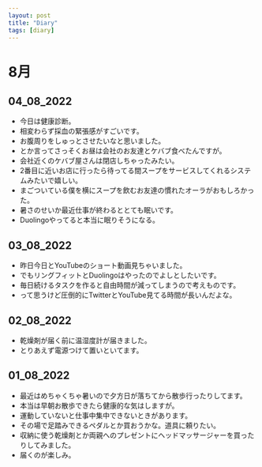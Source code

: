 ```yaml
---
layout: post
title: "Diary"
tags: [diary]
---
```


# 8月
## 04_08_2022
* 今日は健康診断。
* 相変わらず採血の緊張感がすごいです。
* お腹周りをしゅっとさせたいなと思いました。
* とか言ってさっそくお昼は会社のお友達とケバブ食べたんですが。
* 会社近くのケバブ屋さんは閉店しちゃったみたい。
* 2番目に近いお店に行ったら待ってる間スープをサービスしてくれるシステムみたいで嬉しい。
* まごついている僕を横にスープを飲むお友達の慣れたオーラがおもしろかった。
* 暑さのせいか最近仕事が終わるととても眠いです。
* Duolingoやってると本当に眠りそうになる。

## 03_08_2022
* 昨日今日とYouTubeのショート動画見ちゃいました。
* でもリングフィットとDuolingoはやったのでよしとしたいです。
* 毎日続けるタスクを作ると自由時間が減ってしまうので考えものです。
* って思うけど圧倒的にTwitterとYouTube見てる時間が長いんだよな。

## 02_08_2022
* 乾燥剤が届く前に温湿度計が届きました。
* とりあえず電源つけて置いといてます。

## 01_08_2022
* 最近はめちゃくちゃ暑いので夕方日が落ちてから散歩行ったりしてます。
* 本当は早朝お散歩できたら健康的な気はしますが。
* 運動していないと仕事中集中できないときがあります。
* その場で足踏みできるペダルとか買おうかな。道具に頼りたい。
* 収納に使う乾燥剤とか両親へのプレゼントにヘッドマッサージャーを買ったりしてみました。
* 届くのが楽しみ。
